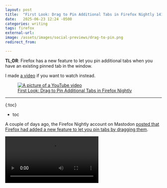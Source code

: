 ```yaml
---
layout: post
title:  "First Look: Drag to Pin Additional Tabs in Firefox Nightly 141"
date:   2025-06-23 12:24 -0500
categories: writing
tags: firefox
external-url: 
image: /assets/images/social-previews/drag-to-pin.png
redirect_from: 

---
```


**TL;DR**: Firefox has a new feature to let you pin additional tabs when you have an existing pinned tab in the window.

I made <a href="https://www.youtube.com/watch?v=Az6godiB0TE">a video</a> if you want to watch instead.

<p>
<figure>
	<a href="https://www.youtube.com/watch?v=Az6godiB0TE">
	<picture>
	  <source type="image/png" srcset="{{site.url}}/assets/images/thumbnails/drag-pin-yt.png,
	  								   {{site.url}}/assets/images/thumbnails/drag-pin-yt-2x.png 2x">
	  <img src="{{site.url}}/assets/images/thumbnails/drag-pin-yt.png" srcset="{{site.url}}/assets/images/thumbnails/drag-pin-yt-2x.png 2x" alt="A picture of a YouTube video"/>
	  <figcaption>First Look: Drag to Pin Additional Tabs in Firefox Nightly</figcaption>
	</picture>
	</a>
</figure>
</p>

---

{:toc}
* toc

A couple of days ago, the Firefox Nightly account on Mastodon [posted that Firefox had added a new feature to let you pin tabs by dragging them](https://mastodon.social/@firefoxnightly/114692384402255950).

<video controls>

  <source src="{{site.url}}/assets/videos/firefox-tab-pinning/1944907-firefox-mastodon.mp4" type="video/mp4" />

  Download the
  <a href="{{site.url}}/assets/videos/firefox-tab-pinning/1944907-firefox-mastodon.mp4">MP4</a>
  video.
</video>

Paul Wright also [posted about it on the Mozilla Discourse](https://discourse.mozilla.org/t/foxfooding-drag-a-tab-to-pin-a-tab/144213), inviting people to check it out.

Based on Paul's encouragement, I decided to take a closer look at the new feature.

## Introduction

At first, I thought I would be able to pin a tab by just dragging and dropping.

Once I looked at the [bug](https://bugzilla.mozilla.org/show_bug.cgi?id=1944907), it was clear that you had to have a pinned tab before you could pin _more_ tabs via drag and drop. 

That seems like an obvious feature that will get requested soon.

## Testing

In my testing, I noticed some papercuts that could be improved. 

When dragging a tab into or or out of the tab strip, the drag happens without any affordances. While the tab is animated as you drag, the tab doesn't transform to look like a pinned tab as you drag it into the drop zone. In fact, there is no indication that _anything_ is going to happen once you drop into the strip.

The area where you are dragging the tab to doesn't shift to make room for the tab you are dragging in. You can even drag a tab directly on top of the pinned tabs and the pinned tabs won't dodge to make room for your new pin.

<p>
<figure>
<video controls>
  <source src="{{site.url}}/assets/videos/firefox-tab-pinning/horizontal-pin.webm" type="video/webm" />

  <source src="{{site.url}}/assets/videos/firefox-tab-pinning/horizontal-pin.mp4" type="video/mp4" />

  Download the
  <a href="{{site.url}}/assets/videos/firefox-tab-pinning/horizontal-pin.webm">WEBM</a>
  or
  <a href="{{site.url}}/assets/videos/firefox-tab-pinning/horizontal-pin.mp4">MP4</a>
  video.
</video>
  <figcaption>Pinning a tab with horizontal tabs</figcaption>
</figure>
</p>

<p>
<figure>
<video controls>
  <source src="{{site.url}}/assets/videos/firefox-tab-pinning/vertical-pin.webm" type="video/webm" />

  <source src="{{site.url}}/assets/videos/firefox-tab-pinning/vertical-pin.mp4" type="video/mp4" />

  Download the
  <a href="{{site.url}}/assets/videos/firefox-tab-pinning/vertical-pin.webm">WEBM</a>
  or
  <a href="{{site.url}}/assets/videos/firefox-tab-pinning/vertical-pin.mp4">MP4</a>
  video.
</video>
  <figcaption>Pinning a tab with vertical tabs</figcaption>
</figure>
</p>

The same goes for the other way around. 

<p>
<figure>
<video controls>
  <source src="{{site.url}}/assets/videos/firefox-tab-pinning/horizontal-unpin.webm" type="video/webm" />

  <source src="{{site.url}}/assets/videos/firefox-tab-pinning/horizontal-unpin.mp4" type="video/mp4" />

  Download the
  <a href="{{site.url}}/assets/videos/firefox-tab-pinning/horizontal-unpin.webm">WEBM</a>
  or
  <a href="{{site.url}}/assets/videos/firefox-tab-pinning/horizontal-unpin.mp4">MP4</a>
  video.
</video>
  <figcaption>Un-pinning a tab with horizontal tabs</figcaption>
</figure>
</p>

<p>
<figure>
<video controls>
  <source src="{{site.url}}/assets/videos/firefox-tab-pinning/vertical-unpin.webm" type="video/webm" />

  <source src="{{site.url}}/assets/videos/firefox-tab-pinning/vertical-unpin.mp4" type="video/mp4" />

  Download the
  <a href="{{site.url}}/assets/videos/firefox-tab-pinning/vertical-unpin.webm">WEBM</a>
  or
  <a href="{{site.url}}/assets/videos/firefox-tab-pinning/vertical-unpin.mp4">MP4</a>
  video.
</video>
  <figcaption>Un-pinning a tab with vertical tabs</figcaption>
</figure>
</p>

The lack of affordance makes it look pretty much the same as tearing a tab out of a window. If you try pinning a tab on release Firefox (via drag and drop), you might actually end up tearing your dragged tab out of the window. 

Firefox Nightly doesn't indicate in any way that that won't happen.

<p>
<figure>
<video controls width="1200">
  <source src="{{site.url}}/assets/videos/firefox-tab-pinning/tab-tear.webm" type="video/webm" />

  <source src="{{site.url}}/assets/videos/firefox-tab-pinning/tab-tear.mp4" type="video/mp4" />

  Download the
  <a href="{{site.url}}/assets/videos/firefox-tab-pinning/tab-tear.webm">WEBM</a>
  or
  <a href="{{site.url}}/assets/videos/firefox-tab-pinning/tab-tear.mp4">MP4</a>
  video.
</video>
  <figcaption>Tearing a tab from a window looks the same as pinning a tab</figcaption>
</figure>
</p>

When you drag a tab from one window to another in the horizontal tab layout, a symbol appears to show you where the tab will get dropped. You don't get that kind of affordance when dragging tabs into the pinned tabs area, or out of it.

<p>
<figure>
<video controls width="1200">
  <source src="{{site.url}}/assets/videos/firefox-tab-pinning/tab-to-window.webm" type="video/webm" />

  <source src="{{site.url}}/assets/videos/firefox-tab-pinning/tab-to-window.mp4" type="video/mp4" />

  Download the
  <a href="{{site.url}}/assets/videos/firefox-tab-pinning/tab-to-window.webm">WEBM</a>
  or
  <a href="{{site.url}}/assets/videos/firefox-tab-pinning/tab-to-window.mp4">MP4</a>
  video.
</video>
  <figcaption>In horizontal tab mode, Firefox shows an affordance where a dragged tab will appear when moving to a window</figcaption>
</figure>
</p>

## Takeaways

I think that Mozilla could definitely improve this in the future to allow people to pin tabs even when there isn't an existing pinned tab - but upon first look, this is an improvement and it is nice to see.

Beyond that, the addition of more affordances would make it more obvious what happens after a drag, and it would make the feature more usable overall.

---

{% include donate-social.html %} You can [message me](https://mastodon.social/@yoasif) or follow [this blog](https://mastodon.social/@quippdblog) on Mastodon.x
